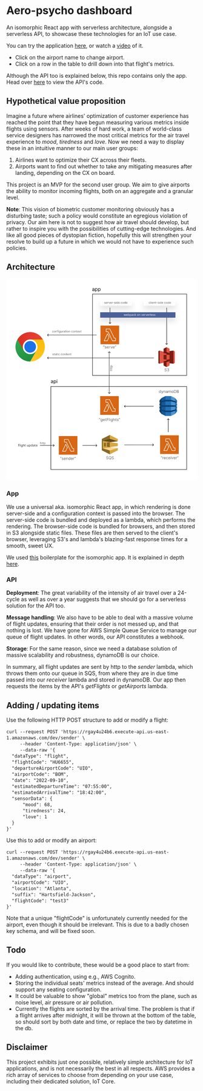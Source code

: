 # Aero-psycho dashboard

An isomorphic React app with serverless architecture, alongside a serverless API, to showcase these technologies for an IoT use case.

You can try the application [here](https://9dlnegtote.execute-api.us-east-1.amazonaws.com/dev/), or watch a [video](https://www.loom.com/share/a09e37c9963a49b18fc872859001447c) of it. 
- Click on the airport name to change airport.
- Click on a row in the table to drill down into that flight's metrics.

Although the API too is explained below, this repo contains only the app. Head over [here](https://github.com/mikael-wants-to-visit-disneyland/aero-psycho-api) to view the API's code.

## Hypothetical value proposition

Imagine a future where airlines' optimization of customer experience has reached the point that they have begun measuring various metrics inside flights using sensors. After weeks of hard work, a team of world-class service designers has narrowed the most critical metrics for the air travel experience to _mood_, _tiredness_ and _love_. Now we need a way to display these in an intuitive manner to our main user groups:

1. Airlines want to optimize their CX across their fleets.
2. Airports want to find out whether to take any mitigating measures after landing, depending on the CX on board.

This project is an MVP for the second user group. We aim to give airports the ability to monitor incoming flights, both on an aggregate and a granular level.

**Note**: This vision of biometric customer monitoring obviously has a disturbing taste; such a policy would constitute an egregious violation of privacy. Our aim here is not to suggest how air travel should develop, but rather to inspire you with the possibilities of cutting-edge technologies. And like all good pieces of dystopian fiction, hopefully this will strengthen your resolve to build up a future in which we would not have to experience such policies.

## Architecture

<img src="architecture.png" width="600"/>

### App

We use a universal aka. isomorphic React app, in which rendering is done server-side and a configuration context is passed into the browser. The server-side code is bundled and deployed as a lambda, which performs the rendering. The browser-side code is bundled for browsers, and then stored in S3 alongside static files. These files are then served to the client's browser, leveraging S3's and lambda's blazing-fast response times for a smooth, sweet UX.

We used [this](https://github.com/arabold/serverless-react-boilerplate) boilerplate for the isomorphic app. It is explained in depth [here](https://www.serverless.com/blog/react-js-on-aws-lambda).

### API

**Deployment**: The great variability of the intensity of air travel over a 24-cycle as well as over a year suggests that we should go for a serverless solution for the API too.

**Message handling**: We also have to be able to deal with a massive volume of flight updates, ensuring that their order is not messed up, and that nothing is lost. We have gone for AWS Simple Queue Service to manage our queue of flight updates. In other words, our API constitutes a webhook.

**Storage**: For the same reason, since we need a database solution of massive scalability and robustness, dynamoDB is our choice.

In summary, all flight updates are sent by http to the _sender_ lambda, which throws them onto our queue in SQS, from where they are in due time passed into our _receiver_ lambda and stored in dynamoDB. Our app then requests the items by the API's _getFlights_ or _getAirports_ lambda.

## Adding / updating items

Use the following HTTP POST structure to add or modify a flight:

```
curl --request POST 'https://rgay4u24b6.execute-api.us-east-1.amazonaws.com/dev/sender' \
     --header 'Content-Type: application/json' \
     --data-raw '{
  "dataType": "flight",
  "flightCode": "HU6655",
  "departureAirportCode": "UIO",
  "airportCode": "BOM",
  "date": "2022-09-10",
  "estimatedDepartureTime": "07:55:00",
  "estimatedArrivalTime": "18:42:00",
  "sensorData": {
	  "mood": 68,
	  "tiredness": 24,
	  "love": 1
  }
}'
```

Use this to add or modify an airport:

```
curl --request POST 'https://rgay4u24b6.execute-api.us-east-1.amazonaws.com/dev/sender' \
     --header 'Content-Type: application/json' \
     --data-raw '{
  "dataType": "airport",
  "airportCode": "UIO",
  "location": "Atlanta",
  "suffix": "Hartsfield-Jackson",
  "flightCode": "test3"
}'
```

Note that a unique "flightCode" is unfortunately currently needed for the airport, even though it should be irrelevant. This is due to a badly chosen key schema, and will be fixed soon.

## Todo

If you would like to contribute, these would be a good place to start from:

- Adding authentication, using e.g., AWS Cognito.
- Storing the individual seats' metrics instead of the average. And should support any seating configuration.
- It could be valuable to show "global" metrics too from the plane, such as noise level, air pressure or air pollution.
- Currently the flights are sorted by the arrival time. The problem is that if a flight arrives after midnight, it will be thrown at the bottom of the table, so should sort by both date and time, or replace the two by datetime in the db.

## Disclaimer

This project exhibits just one possible, relatively simple architecture for IoT applications, and is not necessarily the best in all respects. AWS provides a rich array of services to choose from depending on your use case, including their dedicated solution, IoT Core.
